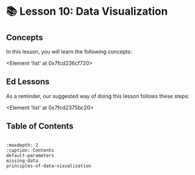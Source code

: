 # 📚 Lesson 10: Data Visualization
## Concepts

In this lesson, you will learn the following concepts:

<Element 'list' at 0x7fcd236cf720>
## Ed Lessons

As a reminder, our suggested way of doing this lesson follows these steps:

<Element 'list' at 0x7fcd2375bc20>


## Table of Contents

```{toctree}

:maxdepth: 2
:caption: Contents
default-parameters
missing-data
principles-of-data-visualization
```